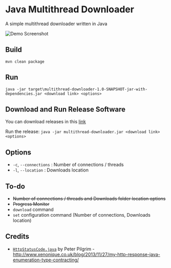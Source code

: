 # Java Multithread Downloader

A simple multithread downloader written in Java

![Demo Screenshot](https://puu.sh/AVdGT.gif)

## Build

`mvn clean package`

## Run

`java -jar target\multithread-downloader-1.0-SNAPSHOT-jar-with-dependencies.jar <download link> <options>`


## Download and Run Release Software
You can download releases in this [link](https://github.com/SakaDream/Java-Multithread-Downloader/releases)

Run the release: `java -jar multithread-downloader.jar <download link> <options>`

## Options

- `-c`, `--connections` : Number of connections / threads
- `-l`, `--location` : Downloads location

## To-do

- ~~Number of connections / threads and Downloads folder location options~~
- ~~Progress Monitor~~
- `download` command
- `set` configuration command (Number of connections, Downloads location)

## Credits

- [`HttpStatusCode.java`](https://github.com/SakaDream/Java-Multithread-Downloader/blob/master/src/main/java/com/sakadream/downloader/HttpStatusCode.java) by Peter Pilgrim - http://www.xenonique.co.uk/blog/2013/11/27/my-http-response-java-enumeration-type-contracting/
